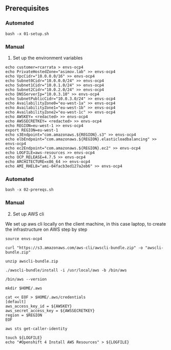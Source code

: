 ## Prerequisites

### Automated

```
bash -x 01-setup.sh
```

### Manual

1. Set up the environment variables

```
echo customer=rcarrata > envs-ocp4
echo PrivateHostedZone="asimov.lab" >> envs-ocp4
echo VpcCidr="10.0.0.0/16" >> envs-ocp4
echo Subnet0Cidr="10.0.0.0/24" >> envs-ocp4
echo Subnet1Cidr="10.0.1.0/24" >> envs-ocp4
echo Subnet2Cidr="10.0.2.0/24" >> envs-ocp4
echo DNSServerIp="10.0.3.10" >> envs-ocp4
echo SubnetPublicCidr="10.0.3.0/24" >> envs-ocp4
echo AvailabilityZone0="eu-west-1a" >> envs-ocp4
echo AvailabilityZone1="eu-west-1b" >> envs-ocp4
echo AvailabilityZone2="eu-west-1c" >> envs-ocp4
echo AWSKEY= <redacted> >> envs-ocp4
echo AWSSECRETKEY= <redacted> >> envs-ocp4
echo REGION=eu-west-1 >> envs-ocp4
export REGION=eu-west-1
echo s3Endpoint="com.amazonaws.${REGION}.s3" >> envs-ocp4
echo elbEndpoint="com.amazonaws.${REGION}.elasticloadbalancing" >> envs-ocp4
echo ec2Endpoint="com.amazonaws.${REGION}.ec2" >> envs-ocp4
echo LOGFILE=aws-resources >> envs-ocp4
echo OCP_RELEASE=4.7.5 >> envs-ocp4
echo ARCHITECTURE=x86_64 >> envs-ocp4
echo AMI_RHEL8="ami-04facb3ed127a2eb6" >> envs-ocp4
```

### Automated

```
bash -x 02-prereqs.sh
```

### Manual

2. Set up AWS cli

We set up aws cli locally on the client machine, in this case laptop, to create the infrastructure on AWS step by step

```
source envs-ocp4

curl "https://s3.amazonaws.com/aws-cli/awscli-bundle.zip" -o "awscli-bundle.zip"

unzip awscli-bundle.zip

./awscli-bundle/install -i /usr/local/aws -b /bin/aws

/bin/aws --version

mkdir $HOME/.aws

cat << EOF > $HOME/.aws/credentials
[default]
aws_access_key_id = ${AWSKEY}
aws_secret_access_key = ${AWSSECRETKEY}
region = $REGION
EOF

aws sts get-caller-identity

touch ${LOGFILE}
echo "#Openshift 4 Install AWS Resources" > ${LOGFILE}
```